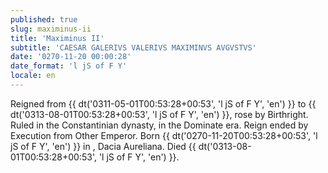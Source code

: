 ```yaml
---
published: true
slug: maximinus-ii
title: 'Maximinus II'
subtitle: 'CAESAR GALERIVS VALERIVS MAXIMINVS AVGVSTVS'
date: '0270-11-20 00:00:28'
date_format: 'l jS of F Y'
locale: en
---
```


Reigned from {{ dt('0311-05-01T00:53:28+00:53', 'l jS of F Y', 'en') }} to {{ dt('0313-08-01T00:53:28+00:53', 'l jS of F Y', 'en') }}, rose by Birthright. Ruled in the Constantinian dynasty, in the Dominate era. Reign ended by Execution from Other Emperor. Born {{ dt('0270-11-20T00:53:28+00:53', 'l jS of F Y', 'en') }} in , Dacia Aureliana. Died {{ dt('0313-08-01T00:53:28+00:53', 'l jS of F Y', 'en') }}.
